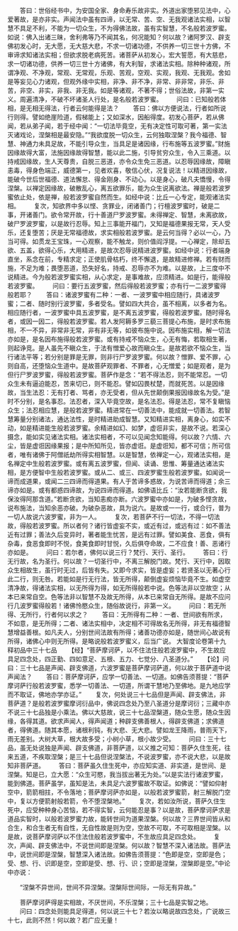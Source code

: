 <!-- { "loadSidebar": true } -->
　　答曰：世俗经书中，为安国全家、身命寿乐故非实。外道出家堕邪见法中，心爱著故，是亦非实。声闻法中虽有四谛，以无常、苦、空、无我观诸法实相，以智慧不具足不利，不能为一切众生，不为得佛法故，虽有实智慧，不名般若波罗蜜。如说：佛入出诸三昧，舍利弗等乃不闻其名，何况能知？何以故？诸阿罗汉、辟支佛初发心时，无大愿，无大慈大悲，不求一切诸功德，不供养一切三世十方佛，不审谛求知诸法实相；但欲求脱老病死苦。诸菩萨从初发心，宏大誓愿，有大慈悲，求一切诸功德，供养一切三世十方诸佛，有大利智，求诸法实相。除种种诸观，所谓净观、不净观，常观、无常观，乐观、苦观，空观、实观，我观、无我观。舍如是等妄见心力诸观，但观外缘中实相，非净、非不净，非常、非非常，非乐、非苦，非空、非实，非我、非无我。如是等诸观，不著不得；世俗法故，非第一实义。周遍清净，不破不坏诸圣人行处，是名般若波罗蜜。
　　问曰：已知般若体相，是无相无得法，行者云何能得是法？
　　答曰：佛以方便说法，行者如所说行则得。譬如绝崖险道，假梯能上；又如深水，因船得度。初发心菩萨，若从佛闻，若从弟子闻，若于经中闻：“一切法毕竟空，无有决定性可取可著，第一实法灭诸戏论，涅槃相是最安隐。”“我欲度脱一切众生，云何独取涅槃？我今福德、智慧、神通力未具足故，不能引导众生，当具足是诸因缘，行布施等五波罗蜜。”财施因缘故得大富，法施因缘故得智慧，能以此二施，引导贫穷众生，令入三乘道。以持戒因缘故，生人天尊贵，自脱三恶道，亦令众生免三恶道。以忍辱因缘故，障瞋恚毒，得身色端正，威德第一，见者欢喜，敬信心伏，况复说法！以精进因缘故，能破今世后世福德、道法懈怠、得金刚身、不动心。以是身心，破凡夫憍慢，令得涅槃。以禅定因缘故，破散乱心，离五欲罪乐，能为众生说离欲法。禅是般若波罗蜜依止处，依是禅，般若波罗蜜自然而生。如经中说：比丘一心专定，能观诸法实相。
　　复次，知欲界中多以悭、贪罪业，闭诸善门；行檀波罗蜜时，破是二事，开诸善门。欲令常开故，行十善道尸罗波罗蜜。未得禅定、智慧，未离欲故，破尸罗波罗蜜，以是故行忍辱。知上三事能开福门，又知是福德果报无常，天人受乐，还复堕苦；厌是无常福德故，求实相般若波罗蜜。是云何当得？必以一心，乃当可得。如贯龙王宝珠，一心观察，能不触龙，则价值阎浮提。一心禅定，除却五欲、五盖，欲得心乐，大用精进，是故次忍辱说精进波罗蜜。如经中说：行者端身直坐，系念在前，专精求定；正使肌骨枯朽，终不懈退，是故精进修禅。若有财而施，不足为难；畏堕恶道，恐失好名，持戒、忍辱亦不为难。以是故，上三度中不说精进。今为般若波罗蜜实相，从心求定，是事难故，应须精进。如是行，能得般若波罗蜜。
　　问曰：要行五波罗蜜，然后得般若波罗蜜；亦有行一二波罗蜜得般若耶？
　　答曰：诸波罗蜜有二种：一者、一波罗蜜中相应随行，具诸波罗蜜；二者、随时别行波罗蜜，多者受名。譬如四大共合，虽不相离，以多者为名。相应随行者，一波罗蜜中具五波罗蜜，是不离五波罗蜜，得般若波罗蜜。随时得名者，或因一因二，得般若波罗蜜。若人发阿耨多罗三藐三菩提心布施，是时求布施相，不一不异，非常非无常，非有非无等，如彼布施中说。因布施实相，解一切法亦如是，是名因布施得般若波罗蜜。或有持戒不恼众生，心无有悔，若取相生著，则起诤竞。是人虽先不瞋众生，于法有憎爱心故而瞋众生。是故若欲不恼众生，当行诸法平等；若分别是罪是无罪，则非行尸罗波罗蜜。何以故？憎罪、爱不罪，心则自高，还堕恼众生道中。是故菩萨观罪者、不罪者，心无憎爱；如是观者，是为但行尸罗波罗蜜，得般若波罗蜜。菩萨作是念：“若不得法忍，则不能常忍。一切众生未有逼迫能忍，苦来切已，则不能忍。譬如囚畏杖楚，而就死苦。以是因缘故，当生法忍：无有打者、骂者，亦无受者，但从先世颠倒果报因缘故名为受。”是时不分别，是名事忍。法忍者，深入毕竟空故，是名法忍。得是法忍，常不复瞋恼众生；法忍相应慧，是般若波罗蜜。精进常在一切善法中，能成就一切善法。若智慧筹量分别诸法，通达法性，是时精进助成智慧。又知精进实相，离身心，如实不动，如是精进能生般若波罗蜜。余精进如幻、如梦，虚诳非实，是故不说。若深心摄念，能如实见诸法实相。诸法实相者，不可以见闻念知能得。何以故？六情、六尘，皆是虚诳因缘果报；是中所知所见，皆亦虚诳。是虚诳知，都不可信；所可信者，唯有诸佛于阿僧祇劫所得实相智慧。以是智慧，依禅定一心，观诸法实相，是名禅定中生般若波罗蜜。或有离五波罗蜜，但闻、读诵、思惟、筹量通达诸法实相，是方便智中生般若波罗蜜。或从二、或三、四波罗蜜生般若波罗蜜。如闻说一谛而成道果，或闻二三四谛而得道果。有人于苦谛多惑故，为说苦谛而得道；余三谛亦如是。或有都惑四谛故，为说四谛而得道。如佛语比丘：“汝若能断贪欲，我保汝得阿那含道。”若断贪欲，当知恚痴亦断。六波罗蜜中亦如是，为破多悭贪故，说布施法，当知余恶亦破。为破杂恶故，具为说六。是故或一一行，或合行，普为一切人故说六波罗蜜，非为一人。
　　复次，若菩萨不行一切法，不得一切法故，得般若波罗蜜。所以者何？诸行皆虚妄不实，或近有过，或远有过：如不善法近有过罪；善法久后变异时，著者能生忧苦，是远有过罪。譬如美食、恶食，俱有杂毒，食恶食即时不悦，食美食即时甘悦，久后俱夺命故，二不应食！善、恶诸行亦如是。
　　问曰：若尔者，佛何以说三行？梵行、天行、圣行。
　　答曰：行无行故，名为圣行。何以故？一切圣行中，不离三解脱门故。梵行、天行中，因取众生相故生，虽行时无过，后皆有失。又即今求实，皆是虚妄；若贤圣以无著心行此二行，则无咎。若能如是行无行法，皆无所得，颠倒虚妄烦恼毕竟不生。如虚空清净故，得诸法实相，以无所得为得，如无所得般若中说。色等法非以空故空；从本已来常自空。色等法非以智慧不及故无所得，从本已来常自无所得。是故不应问行几波罗蜜得般若！诸佛怜愍众生，随俗故说行，非第一义。
　　问曰：若无所得、无所行，行者何以求之？
　　答曰：无所得有二种：一者、世间欲有所求，不如意，是无所得；二者、诸法实相中，决定相不可得故名无所得，非无有福德智慧增益善根。如凡夫人，分别世间法故有所得；诸善功德亦如是，随世间心故说有所得，诸佛心中则无所得。是略说般若波罗蜜义，后当广说。
大智度论卷第十九释初品中三十七品
　　【经】“菩萨摩诃萨，以不住法住般若波罗蜜中，不生故应具足四念处，四正勤、四如意足、五根、五力、七觉分、八圣道分。”
　　【论】问曰：三十七品是声闻、辟支佛道，六波罗蜜是菩萨摩诃萨道，何以故于菩萨道中说声闻法？
　　答曰：菩萨摩诃萨，应学一切善法、一切道。如佛告须菩提：“菩萨摩诃萨行般若波罗蜜，悉学一切善法、一切道，所谓干慧地乃至佛地。是九地应学而不取证，佛地亦学亦证。”
　　复次，何处说三十七品但是声闻、辟支佛法，非菩萨道？是般若波罗蜜摩诃衍品中，佛说四念处乃至八圣道分是摩诃衍；三藏中亦不说三十七品独是小乘法。佛以大慈故，说三十七品涅槃道，随众生愿，随众生因缘，各得其道。欲求声闻人，得声闻道；种辟支佛善根人，得辟支佛道；求佛道者，得佛道。随其本愿，诸根利钝，有大悲、无大悲。譬如龙王降雨，普雨天下，雨无差别。大树大草，根大故多受；小树小草，根小故少受。
　　问曰：三十七品，虽无处说独是声闻、辟支佛道，非菩萨道，以义推之可知：菩萨久住生死，往来五道，不疾取涅槃；是三十七品但说涅槃法，不说波罗蜜，亦不说大悲，以是故知非菩萨道。
　　答曰：菩萨虽久住生死中，亦应知实道、非实道，是世间、是涅槃。知是已，立大愿：“众生可愍，我当拔出著无为处。”以是实法行诸波罗蜜，能到佛道。菩萨虽学，虽知是法，未具足六波罗蜜故不取证。如佛说：“譬如仰射空中，箭箭相拄，不令落地；菩萨摩诃萨亦如是，以般若波罗蜜箭，射三解脱门空中，复以方便箭射般若箭，令不堕涅槃地。”
　　复次，若如汝所说，菩萨久住生死中，应受种种身心苦恼，若不得实智，云何能忍是事？以是故，菩萨摩诃萨求是道品实智时，以般若波罗蜜力故，能转世间为道果涅槃。何以故？三界世间皆从和合生，和合生者无有自性，无自性故是则为空，空故不可取，不可取相是涅槃。以是故，说菩萨摩诃萨以不住法住般若波罗蜜中，不生故应具足四念处。
　　复次，声闻、辟支佛法中，不说世间即是涅槃。何以故？智慧不深入诸法故。菩萨法中，说世间即是涅槃，智慧深入诸法故。如佛告须菩提：“色即是空，空即是色；受、想、行、识即是空，空即是受、想、行、识；空即是涅槃，涅槃即是空。”中论中亦说：

　　“涅槃不异世间，世间不异涅槃。涅槃际世间际，一际无有异故。”

　　菩萨摩诃萨得是实相故，不厌世间，不乐涅槃；三十七品是实智之地。
　　问曰：四念处则能具足得道，何以说三十七？若汝以略说故四念处，广说故三十七，此则不然！何以故？若广应无量！
